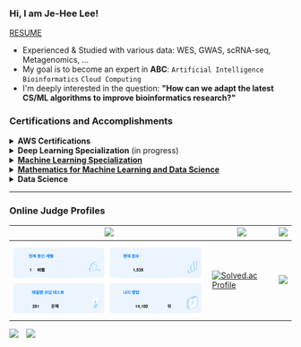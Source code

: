 ### Hi, I am Je-Hee Lee!
[RESUME](https://drive.google.com/file/d/1UBlZRu7vQJppDS8_5mekHGyQzBCC8gtF/view?usp=drive_link) 

* Experienced & Studied with various data: WES, GWAS, scRNA-seq, Metagenomics, ... 
* My goal is to become an expert in **ABC**: `Artificial Intelligence` `Bioinformatics` `Cloud Computing`
* I'm deeply interested in the question: **"How can we adapt the latest CS/ML algorithms to improve bioinformatics research?"**


### Certifications and Accomplishments
<details>
  <summary><b>AWS Certifications</b></summary>

  [<img src='https://images.credly.com/size/340x340/images/0e284c3f-5164-4b21-8660-0d84737941bc/image.png' width='150'></img>](https://www.credly.com/badges/be2de165-e023-426e-86d8-ba35c5d4ec9e/linked_in_profile)
</details>

<details>
<summary><b>Deep Learning Specialization</b> (in progress)</summary>

- [Neural Networks and Deep Learning](https://www.coursera.org/account/accomplishments/verify/R2WK0FA9MFJY)
- [Improving Deep Neural Networks: Hyperparameter Tuning, Regularization and Optimization](https://www.coursera.org/account/accomplishments/verify/P5ZPUCWLHMS4)
- [Structuring Machine Learning Projects](https://www.coursera.org/account/accomplishments/records/320LFCOV04QC)
- Convolutional Neural Networks
- Sequence Models
</details>

<details>
<summary><b><a href="https://coursera.org/share/93c12abcd8c67382d5d5fa2bad2f53ed">Machine Learning Specialization</a></b></summary>
  
  - [Supervised Machine Learning: Regression and Classification](https://www.coursera.org/account/accomplishments/verify/JCKVDE3AX1K6)
  - [Advanced Learning Algorithms](https://www.coursera.org/account/accomplishments/verify/XMXVYB4USXWL)
  - [Unsupervised Learning, Recommenders, Reinforcement Learning](https://coursera.org/share/32d793aa7d979b2ce47c6809875e9ebd)
</details>

<details>
  <summary><b><a href="https://coursera.org/share/6d094f57ced10ab14e3f0b30bcc4d741">Mathematics for Machine Learning and Data Science</a></b></summary>

  - [Linear Algebra for Machine Learning and Data Science](https://www.coursera.org/account/accomplishments/verify/66DNLHJKUTBB)
  - [Calculus for Machine Learning and Data Science](https://www.coursera.org/account/accomplishments/verify/H4D7SFYLRR6C)
  - [Probability & Statistics for Machine Learning & Data Science](https://coursera.org/share/2d80e70000d8ca551d9cf23f27721fe8)
</details>

<details>
  <summary><b>Data Science</b></summary>
  
- [Introduction to Computational Thinking and Data Science (MITx: 6.00.2x)](https://courses.edx.org/certificates/789e5c1af03e44fd903ba531593029ac)
- [Introduction to Probability (Havardx: STAT110x)](https://courses.edx.org/certificates/df5ea0ac20b441deba4b7d39ff78288f)
</details>

---

### Online Judge Profiles
|[<img src="https://theme.zdassets.com/theme_assets/9483888/f7b9b68643e5a9a3bda6dc5a238152b1d467c9f0.png" width='250'></img>](https://programmers.co.kr/)|[<img src='https://d2gd6pc034wcta.cloudfront.net/images/logo@2x.png' width='400'></img>](https://www.acmicpc.net/)|[<img src='https://upload.wikimedia.org/wikipedia/commons/thumb/0/0a/LeetCode_Logo_black_with_text.svg/250px-LeetCode_Logo_black_with_text.svg.png' width='200'></img>](https://leetcode.com/)|
|---|---|---|
|<img src=https://github.com/jhlee0637/github-programmers-rank/blob/master/lib/result.svg width='520'></img>|[![Solved.ac Profile](http://mazassumnida.wtf/api/generate_badge?boj=jhlee2020)](https://solved.ac/jhlee2020)|[![](https://leetcard.jacoblin.cool/jhlee0637?theme=unicorn)](https://leetcode.com/u/jhlee0637/)

[<img src='https://compeau.cbd.cmu.edu/wp-content/uploads/2016/08/rosalindlogo-300x89.jpg' width='100'></img>](https://rosalind.info/users/j2)　[<img src=https://www.kaggle.com/static/images/site-logo.svg width='70'></img>](https://www.kaggle.com/lee2021dec17)
